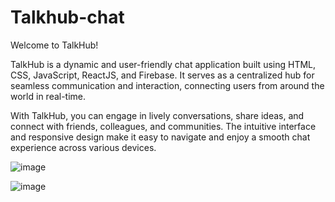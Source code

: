 # Talkhub-chat
Welcome to TalkHub!

TalkHub is a dynamic and user-friendly chat application built using HTML, CSS, JavaScript, ReactJS, and Firebase. It serves as a centralized hub for seamless communication and interaction, connecting users from around the world in real-time.

With TalkHub, you can engage in lively conversations, share ideas, and connect with friends, colleagues, and communities. The intuitive interface and responsive design make it easy to navigate and enjoy a smooth chat experience across various devices.

![image](https://github.com/HarshithaVemuri24/Talkhub-chat/assets/91493643/8081e442-5cda-4cc7-90e4-c028d7438b10)

![image](https://github.com/HarshithaVemuri24/Talkhub-chat/assets/91493643/35001e9f-4b24-4441-b42e-302c818fd19a)

